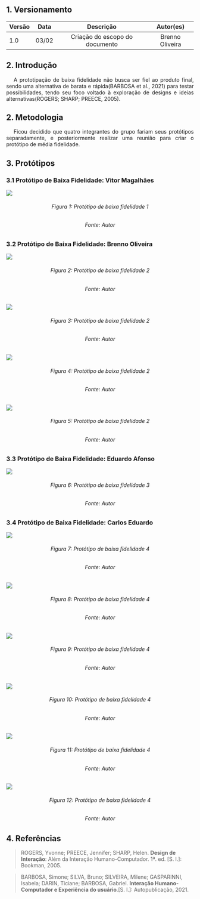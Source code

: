 ## 1. Versionamento

|Versão|Data|Descrição|Autor(es)|
|------|----|---------|---------|
|1.0|03/02|<center>Criação do escopo do documento</center>|<center>Brenno Oliveira</center>|

## 2. Introdução
<p style="text-align: justify; text-indent: 20px">A prototipação de baixa fidelidade não busca ser fiel ao produto final, sendo uma alternativa de barata e rápida(BARBOSA et al., 2021) para testar possibilidades, tendo seu foco voltado à exploração de designs e ideias alternativas(ROGERS; SHARP; PREECE, 2005).</p>

## 2. Metodologia
<p style="text-align: justify; text-indent: 20px">Ficou decidido que quatro integrantes do grupo fariam seus protótipos separadamente, e posteriormente realizar uma reunião para criar o protótipo de média fidelidade.</p>

## 3. Protótipos

### 3.1 Protótipo de Baixa Fidelidade: Vitor Magalhães
<img src="../../../assets/prototipos/prototipo_baixa_Vitor.jpg"/>
<h6 align = "center">Figura 1: Protótipo de baixa fidelidade 1</h6>
<h6 align = "center">Fonte: Autor</h6>

### 3.2 Protótipo de Baixa Fidelidade: Brenno Oliveira
<img src="../../../assets/prototipos/prototipo_baixa_Brenno1.jpg"/>
<h6 align = "center">Figura 2: Protótipo de baixa fidelidade 2</h6>
<h6 align = "center">Fonte: Autor</h6>

<img src="../../../assets/prototipos/prototipo_baixa_Brenno2.jpg"/>
<h6 align = "center">Figura 3: Protótipo de baixa fidelidade 2</h6>
<h6 align = "center">Fonte: Autor</h6>

<img src="../../../assets/prototipos/prototipo_baixa_Brenno3.jpg"/>
<h6 align = "center">Figura 4: Protótipo de baixa fidelidade 2</h6>
<h6 align = "center">Fonte: Autor</h6>

<img src="../../../assets/prototipos/prototipo_baixa_Brenno4.jpg"/>
<h6 align = "center">Figura 5: Protótipo de baixa fidelidade 2</h6>
<h6 align = "center">Fonte: Autor</h6>

### 3.3 Protótipo de Baixa Fidelidade: Eduardo Afonso
<img src="../../../assets/prototipos/prototipo_baixa_Eduardo.jpg"/>
<h6 align = "center">Figura 6: Protótipo de baixa fidelidade 3</h6>
<h6 align = "center">Fonte: Autor</h6>

### 3.4 Protótipo de Baixa Fidelidade: Carlos Eduardo
<img src="../../../assets/prototipos/prototipo_baixa_Carlos1.jpg"/>
<h6 align = "center">Figura 7: Protótipo de baixa fidelidade 4</h6>
<h6 align = "center">Fonte: Autor</h6>

<img src="../../../assets/prototipos/prototipo_baixa_Carlos2.jpg"/>
<h6 align = "center">Figura 8: Protótipo de baixa fidelidade 4</h6>
<h6 align = "center">Fonte: Autor</h6>

<img src="../../../assets/prototipos/prototipo_baixa_Carlos3.jpg"/>
<h6 align = "center">Figura 9: Protótipo de baixa fidelidade 4</h6>
<h6 align = "center">Fonte: Autor</h6>

<img src="../../../assets/prototipos/prototipo_baixa_Carlos4.jpg"/>
<h6 align = "center">Figura 10: Protótipo de baixa fidelidade 4</h6>
<h6 align = "center">Fonte: Autor</h6>

<img src="../../../assets/prototipos/prototipo_baixa_Carlos5.jpg"/>
<h6 align = "center">Figura 11: Protótipo de baixa fidelidade 4</h6>
<h6 align = "center">Fonte: Autor</h6>

<img src="../../../assets/prototipos/prototipo_baixa_Carlos6.jpg"/>
<h6 align = "center">Figura 12: Protótipo de baixa fidelidade 4</h6>
<h6 align = "center">Fonte: Autor</h6>

## 4. Referências

>ROGERS, Yvonne; PREECE, Jennifer; SHARP, Helen. <b>Design de Interação</b>: Além da Interação Humano-Computador. 1ª. ed. [S. l.]: Bookman, 2005.

>BARBOSA, Simone; SILVA, Bruno; SILVEIRA, Milene; GASPARINNI, Isabela; DARIN, Ticiane; BARBOSA, Gabriel. <b>Interação Humano-Computador e Experiência do usuário</b>.[S. l.]: Autopublicação, 2021.